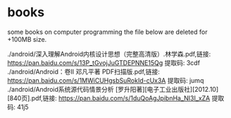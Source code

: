 # books
some books on computer programming
the file below are deleted for +100MB size.

./android/深入理解Android内核设计思想（完整高清版）.林学森.pdf,链接: https://pan.baidu.com/s/13P_tGvojJuGTDEPNNE15Qg 提取码: 3cdf
./android/Android：卷II 邓凡平著 PDF扫描版.pdf,链接: https://pan.baidu.com/s/1MWiCUHgsbSuRokId-cUx3A 提取码: jumq
./android/Android系统源代码情景分析 [罗升阳著][电子工业出版社][2012.10][840页].pdf,链接: https://pan.baidu.com/s/1duQoAgJpibnHa_NI3I_xZA 提取码: 41j5

